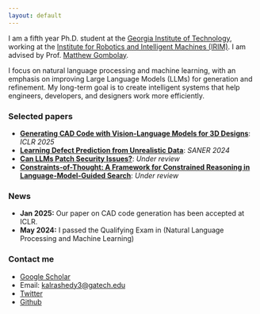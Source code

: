 ```yaml
---
layout: default
---
```



I am a fifth year Ph.D. student at the [Georgia Institute of Technology](https://gatech.edu/), working at the [Institute for Robotics and Intelligent Machines (IRIM)](https://research.gatech.edu/robotics). I am advised by Prof. [Matthew Gombolay](https://sites.gatech.edu/matthew-gombolay/).

I focus on natural language processing and machine learning, with an emphasis on improving Large Language Models (LLMs) for generation and refinement. My long-term goal is to create intelligent systems that help engineers, developers, and designers work more efficiently.


 
### Selected papers
- **[Generating CAD Code with Vision-Language Models for 3D Designs](https://arxiv.org/pdf/2410.05340)**: *ICLR 2025*
- **[Learning Defect Prediction from Unrealistic Data](https://arxiv.org/pdf/2311.00931)**: *SANER 2024*
- **[Can LLMs Patch Security Issues?](https://arxiv.org/pdf/2312.00024)**: *Under review*
- **[Constraints-of-Thought: A Framework for Constrained Reasoning in Language-Model-Guided Search](https://arxiv.org/abs/2510.08992)**: *Under review*



### News
- **Jan 2025:** Our paper on CAD code generation has been accepted at ICLR.
- **May 2024:** I passed the Qualifying Exam in (Natural Language Processing and Machine Learning)


### Contact me
- [Google Scholar](https://scholar.google.com/citations?hl=en&user=7j0jTzYAAAAJ&view_op=list_works&sortby=pubdate)
- Email: kalrashedy3@gatech.edu
- [Twitter](https://twitter.com/Kamel773)
- [Github](https://github.com/Kamel773)

